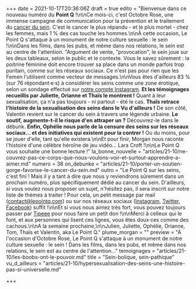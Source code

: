 +++
date = 2021-10-17T20:36:06Z
draft = true
edito = "Bienvenue dans ce nouveau numéro du **Point Q** !\n\nCe mois-ci, c'est Octobre Rose, une immense campagne de communication pour la prévention et le traitement du [cancer du sein](https://www.ameli.fr/assure/sante/themes/cancer-sein/comprendre-cancer-sein). C'est le cancer le plus répandu - et le plus mortel - chez les femmes, mais 1 % des cas touche les hommes.\n\nÀ cette occasion, Le Point Q s'attaque à un monument de notre culture sexuelle : le sein !\n\nDans les films, dans les pubs, et même dans nos relations, le sein est au centre de l'attention. \"Argument de vente, \"provocation\", le sein joue sur les deux tableaux, selon le public et le contexte. Vous le savez sûrement : la poitrine féminine doit encore trouver sa place dans un monde parfois trop puritain, comme sur les réseaux sociaux. Ce n'est pas pour rien que les Femen l'utilisent comme vecteur de messages.\n\nVous êtes d'ailleurs 83 % (sur 76 répondant·e·s) à considérer les seins comme une zone érotique, selon un sondage effectué sur [notre compte Instagram](https://www.instagram.com/lepoint.q/?hl=fr). **Et les témoignages recueillis par Juliette, Orianne et Thaïs le montrent !** Quant à leur sexualisation, ça n'a pas toujours - ni partout - été le cas. **Thaïs retrace l'histoire de la sexualisation des seins dans le Vu d'ailleurs !** De son côté, Valentin revient sur le cancer du sein à travers une légende urbaine. **Le soutif, augmente-t-il le risque d'en attraper un ?** Découvrez-le dans le débunk. **Enfin, Ophélie nous parle de la censure des seins sur les réseaux sociaux... et des initiatives qui existent pour la contrer !** Ou du moins, pour se jouer d'elle, tant qu'elle existera.\n\nEt pour finir, Morgan nous raconte l'histoire d'une célèbre héroïne de jeu vidéo... Lara Croft !\n\nLe Point Q vous souhaite une bonne lecture !"
la_bonne_nouvelle = "articles/21-10/ne-couvrez-pas-ce-corps-que-nous-voulons-voir-et-surtout-apprendre-a-aimer.md"
numero = 38
on_debunke = "articles/21-10/porter-un-soutien-gorge-favorise-le-cancer-du-sein.md"
outro = "Le Point Q sur les seins, c'est fini ! Mais il y a tant à dire que nous y reviendrons sûrement dans un prochain numéro, plus spécifiquement dédié au cancer du sein. D'ailleurs, si vous voulez nous proposer un sujet, n'hésitez pas, il sera inscrit sur notre liste de thèmes à traiter ! Pour cela, un petit message par mail (contact@lepointq.com) ou sur nos réseaux sociaux ([Instagram](https://www.instagram.com/lepoint.q/), [Twitter](https://twitter.com/LePointQ), [Facebook](https://www.facebook.com/lepointq.news)) suffit !\n\nEt si vous nous aimez très fort, vous pouvez toujours passer par [Tipeee](https://fr.tipeee.com/le-point-q) pour nous faire un petit don !\n\nMerci à celleux qui le font, et aux personnes qui lisent ces lignes, vous êtes doux·ces comme des cachous.\n\nA la semaine prochaine,\n\nJulien, Juliette, Ophélie, Orianne, Tom, Thaïs et Valentin, aka Le Point Q."
plume_morgan = ""
preview = "À l'occasion d'Octobre Rose, Le Point Q s'attaque à un monument de notre culture sexuelle : le sein ! Dans les films, dans les pubs, et même dans nos relations, le sein est au centre de l'attention..."
temoignages = "articles/21-10/les-boobs-ont-le-pouvoir.md"
title = "Sein-bolique, sein-pathique"
vu_d_ailleurs = "articles/21-10/hypersexualisation-des-seins-une-histoire-pas-si-universelle.md"

+++
